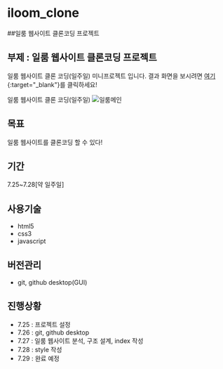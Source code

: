 # iloom_clone
##일룸 웹사이트 클론코딩 프로젝트

## 부제 : 일룸 웹사이트 클론코딩 프로젝트

일룸 웹사이트 클론 코딩(일주일) 미니프로젝트 입니다. 결과 화면을 보시려면 [여기](https://kky3469.github.io/iloom_clone/src/main/webapp){:target="_blank"}를 클릭하세요!

일룸 웹사이트 클론 코딩(일주일)
![일룸메인](https://www.google.com/imgres?imgurl=http%3A%2F%2Fprwide.com%2Fwp-content%2Fuploads%2F2015%2F10%2F%25EC%259D%25BC%25EB%25A3%25B8%25EB%25A1%259C%25EA%25B3%25A0-01-1-663x300.jpg&imgrefurl=http%3A%2F%2Fprwide.com%2Ftag%2F%25EC%259D%25BC%25EB%25A3%25B8%2F&tbnid=wNICDEOYd5L31M&vet=12ahUKEwiyrYa8r5r5AhVGbJQKHVuFC50QMyhjegUIARDAAQ..i&docid=fyX3T4mKN4k3aM&w=663&h=300&q=%EC%9D%BC%EB%A3%B8%20%EC%82%AC%EC%A7%84&ved=2ahUKEwiyrYa8r5r5AhVGbJQKHVuFC50QMyhjegUIARDAAQ)
## 목표

일룸 웹사이트를 클론코딩 할 수 있다!

## 기간

7.25~7.28[약 일주일]

## 사용기술
  - html5
  - css3
  - javascript
  
## 버전관리
- git, github desktop(GUI)

## 진행상황
- 7.25 : 프로젝트 설정
- 7.26 : git, github desktop
- 7.27 : 일룸 웹사이트 분석, 구조 설계, index 작성
- 7.28 : style 작성
- 7.29 : 완료 예정
